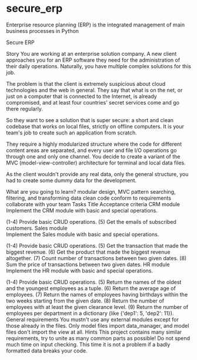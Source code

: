 # secure_erp
Enterprise resource planning (ERP) is the integrated management of main business processes in Python

Secure ERP

Story
You are working at an enterprise solution company. A new client approaches you for an ERP software they need for the administration of their daily operations. Naturally, you have multiple complex solutions for this job.

The problem is that the client is extremely suspicious about cloud technologies and the web in general. They say that what is on the net, or just on a computer that is connected to the Internet, is already compromised, and at least four countries' secret services come and go there regularly.

So they want to see a solution that is super secure: a short and clean codebase that works on local files, strictly on offline computers. It is your team's job to create such an application from scratch.

They require a highly modularized structure where the code for different content areas are separated, and every user and file I/O operations go through one and only one channel. You decide to create a variant of the MVC (model-view-controller) architecture for terminal and local data files.

As the client wouldn't provide any real data, only the general structure, you had to create some dummy data for the development.

What are you going to learn?
modular design, MVC pattern
searching, filtering, and transforming data
clean code
conform to requirements
collaborate with your team
Tasks
Title	Acceptance criteria
CRM module	
Implement the CRM module with basic and special operations.

(1-4) Provide basic CRUD operations.
(5) Get the emails of subscribed customers.
Sales module	
Implement the Sales module with basic and special operations.

(1-4) Provide basic CRUD operations.
(5) Get the transaction that made the biggest revenue.
(6) Get the product that made the biggest revenue altogether.
(7) Count number of transactions between two given dates.
(8) Sum the price of transactions between two given dates.
HR module	
Implement the HR module with basic and special operations.

(1-4) Provide basic CRUD operations.
(5) Return the names of the oldest and the youngest employees as a tuple.
(6) Return the average age of employees.
(7) Return the names of employees having birthdays within the two weeks starting from the given date.
(8) Return the number of employees with at least the given clearance level.
(9) Return the number of employees per department in a dictionary (like {'dep1': 5, 'dep2': 11}).
General requirements
You mustn't use any external modules except for those already in the files.
Only model files import data_manager, and model files don't import the view at all.
Hints
This project contains many similar requirements, try to unite as many common parts as possible!
Do not spend much time on input checking. This time it is not a problem if a badly formatted data breaks your code.
